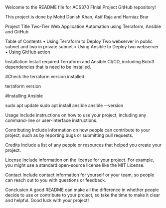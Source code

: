 Welcome to the README file for ACS370 FInial Project  GitHub repository! 

This project is done by Mohd Danish Khan, Asif Raja and Harniaz Brar


Project Title
Two-Tier Web Application Automation using Terraform, Ansible and GitHub

Table of Contents
•	Using Terraform to Deploy Two webserver in public subnet and two in private subnet
•	Using Ansible to Deploy two webserver
•	Using GitHub action 
 

Installation
Install required Terraform and Ansible CI/CD, including Boto3 dependencies that is need to be installed.

#Check the terraform version installed 

terraform version


#Installing Ansible

sudo apt update
sudo apt install ansible
ansible --version



Usage
Include instructions on how to use your project, including any command-line or user-interface instructions.

Contributing
Include information on how people can contribute to your project, such as by reporting bugs or submitting pull requests.

Credits
Include a list of any people or resources that helped you create your project.

License
Include information on the license for your project. For example, you might use a standard open-source license like the MIT License.

Contact
Include contact information for yourself or your team, so people can reach out to you with questions or feedback.

Conclusion
A good README can make all the difference in whether people decide to use or contribute to your project, so take the time to make it clear and helpful. Good luck with your project!



